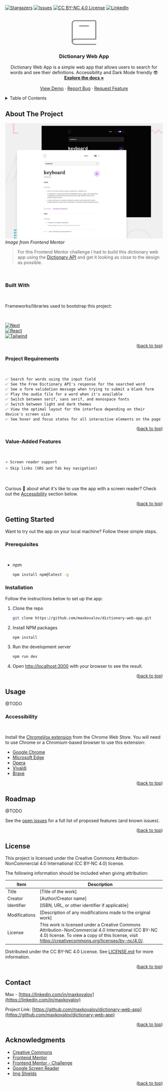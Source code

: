 <a name="readme-top"></a>

[![Stargazers][stars-shield]][stars-url]
[![Issues][issues-shield]][issues-url]
[![CC BY-NC 4.0 License][license-shield]][license-url]
[![LinkedIn][linkedin-shield]][linkedin-url]

<br />
<div align="center">
  <a href="https://github.com/maxkovalov/dictionary-web-app">
    <img src="images/logo.svg" alt="Logo" width="80" height="80">
  </a>

  <h3 align="center">Dictionary Web App</h3>

  <p align="center">
    Dictionary Web App is a simple web app that allows users to search for words and see their definitions. Accessibility and Dark Mode friendly 😎
    <br />
    <a href="https://github.com/maxkovalov/dictionary-web-app"><strong>Explore the docs »</strong></a>
    <br />
    <br />
    <a href="https://github.com/maxkovalov/dictionary-web-app">View Demo</a>
    ·
    <a href="https://github.com/maxkovalov/dictionary-web-app/issues">Report Bug</a>
    ·
    <a href="https://github.com/maxkovalov/dictionary-web-app/issues">Request Feature</a>
  </p>
</div>



<details>
  <summary>Table of Contents</summary>
  <ol>
    <li>
      <a href="#about-the-project">About The Project</a>
      <ul>
        <li><a href="#built-with">Built With</a></li>
        <li><a href="#project-requirements">Project Requirements</a></li>
        <li><a href="#value-added-features">Value-added Features</a></li>
      </ul>
    </li>
    <li>
      <a href="#getting-started">Getting Started</a>
      <ul>
        <li><a href="#prerequisites">Prerequisites</a></li>
        <li><a href="#installation">Installation</a></li>
      </ul>
    </li>
    <li>
    <a href="#usage">Usage</a>
          <ul>
        <li><a href="#accessibility">Accessibility</a></li>
      </ul>
    </li>
    <li><a href="#roadmap">Roadmap</a></li>
    <li><a href="#license">License</a></li>
    <li><a href="#contact">Contact</a></li>
    <li><a href="#acknowledgments">Acknowledgments</a></li>
  </ol>
</details>



## About The Project

[![Dictionary Web App Screenshot][product-screenshot]](https://www.frontendmentor.io/)
*Image from Frontend Mentor*

>For this Frontend Mentor challenge I had to build this dictionary web app using the [Dictionary API](https://dictionaryapi.dev/) and get it looking as close to the design as possible.

<br>

### Built With
<br>

Frameworks/libraries used to bootstrap this project:

<br>

[![Next][Next.js]][Next-url]<br>
[![React][React.js]][React-url]<br>
[![Tailwind][Tailwind CSS]][Tailwind-url]<br>


<p align="right">(<a href="#readme-top">back to top</a>)</p>

### Project Requirements 
<br>



    ✅ Search for words using the input field
    ✅ See the Free Dictionary API's response for the searched word
    ✅ See a form validation message when trying to submit a blank form
    ✅ Play the audio file for a word when it's available
    ✅ Switch between serif, sans serif, and monospace fonts
    ✅ Switch between light and dark themes
    ✅ View the optimal layout for the interface depending on their device's screen size
    ✅ See hover and focus states for all interactive elements on the page

<!-- ✅ Bonus: Have the correct color scheme chosen for them based on their computer
    preferences. -->

<p align="right">(<a href="#readme-top">back to top</a>)</p>


### Value-Added Features
<br>

    ⭐ Screen reader support
    ⭐ Skip links (SRS and Tab key navigation)
<br>

Curious 🤔  about what it's like to use the app with a screen reader? Check out the [Accessibility](#accessibility) section below.


<p align="right">(<a href="#readme-top">back to top</a>)</p>


## Getting Started

Want to try out the app on your local machine? Follow these simple steps.

### Prerequisites
<br >

* npm
  ```sh
  npm install npm@latest -g
  ```

### Installation

Follow the instructions below to set up the app:

1. Clone the repo
   ```sh
   git clone https://github.com/maxkovalov/dictionary-web-app.git
   ```
2. Install NPM packages
   ```sh
   npm install
   ```
3. Run the development server
   ```sh
   npm run dev
   ```
4. Open [http://localhost:3000](http://localhost:3000) with your browser to see the result.


<p align="right">(<a href="#readme-top">back to top</a>)</p>



<!-- USAGE EXAMPLES -->
## Usage

@TODO

### Accessibility
<br>

Install the [ChromeVox extension](https://chrome.google.com/webstore/detail/chromevox/kgejglhpjiefppelpmljglcjbhoiplfn) from the Chrome Web Store. You will need to use Chrome or a Chromium-based browser to use this extension:

* [Google Chrome](https://www.google.com/chrome/)
* [Microsoft Edge](https://www.microsoft.com/en-us/edge)
* [Opera](https://www.opera.com/)
* [Vivaldi](https://vivaldi.com/)
* [Brave](https://brave.com/)

<!-- Use this space to show useful examples of how a project can be used. Additional screenshots, code examples and demos work well in this space. You may also link to more resources. -->

<p align="right">(<a href="#readme-top">back to top</a>)</p>



<!-- ROADMAP -->
## Roadmap

@TODO

See the [open issues](https://github.com/maxkovalov/dictionary-web-app/issues) for a full list of proposed features (and known issues).

<p align="right">(<a href="#readme-top">back to top</a>)</p>



<!-- LICENSE -->
## License

This project is licensed under the Creative Commons Attribution-NonCommercial 4.0 International (CC BY-NC 4.0) license.

The following information should be included when giving attribution:

| Item         | Description     |
|--------------|-----------|
| Title | [Title of the work] |
|Creator | [Author/Creator name] |
|Identifier | [ISBN, URL, or other identifier if applicable] |
|Modifications |[Description of any modifications made to the original work] |
|License | This work is licensed under a Creative Commons Attribution-NonCommercial 4.0 International (CC BY-NC 4.0) license. To view a copy of this license, visit https://creativecommons.org/licenses/by-nc/4.0/. |


Distributed under the CC BY-NC 4.0 License. See [LICENSE.md](https://github.com/maxkovalov/dictionary-web-app/blob/main/LICENSE.md) for more information.

<p align="right">(<a href="#readme-top">back to top</a>)</p>



## Contact

Max - [https://linkedin.com/in/maxkovalov](https://linkedin.com/in/maxkovalov)

Project Link: [https://github.com/maxkovalov/dictionary-web-app](https://github.com/maxkovalov/dictionary-web-app)

<p align="right">(<a href="#readme-top">back to top</a>)</p>



## Acknowledgments


* [Creative Commons](https://creativecommons.org/licenses/by-nc/4.0/)
* [Frontend Mentor](https://www.frontendmentor.io/)
* [Frontend Mentor - Challenge](https://www.frontendmentor.io/challenges/dictionary-web-app-h5wwnyuKFL)
* [Google Screen Reader](https://chrome.google.com/webstore/detail/screen-reader/kgejglhpjiefppelpmljglcjbhoiplfn)
* [Img Shields](https://shields.io)

<p align="right">(<a href="#readme-top">back to top</a>)</p>



<!-- MARKDOWN LINKS & IMAGES -->
<!-- https://www.markdownguide.org/basic-syntax/#reference-style-links -->
[contributors-shield]: https://img.shields.io/github/contributors/maxkovalov/dictionary-web-app.svg?style=for-the-badge
[contributors-url]: https://github.com/maxkovalov/dictionary-web-app/graphs/contributors
[forks-shield]: https://img.shields.io/github/forks/maxkovalov/dictionary-web-app.svg?style=for-the-badge
[forks-url]: https://github.com/maxkovalov/dictionary-web-app/network/members
[stars-shield]: https://img.shields.io/github/stars/maxkovalov/dictionary-web-app.svg?style=for-the-badge
[stars-url]: https://github.com/maxkovalov/dictionary-web-app/stargazers
[issues-shield]: https://img.shields.io/github/issues/maxkovalov/dictionary-web-app.svg?style=for-the-badge
[issues-url]: https://github.com/maxkovalov/dictionary-web-app/issues
[license-shield]: https://img.shields.io/github/license/maxkovalov/dictionary-web-app.svg?style=for-the-badge
[license-url]: https://github.com/maxkovalov/dictionary-web-app/blob/main/LICENSE.md
[linkedin-shield]: https://img.shields.io/badge/-LinkedIn-black.svg?style=for-the-badge&logo=linkedin&colorB=555
[linkedin-url]: https://linkedin.com/in/maxkovalov
[product-screenshot]: images/screenshot.webp
[Next.js]: https://img.shields.io/badge/next.js-000000?style=for-the-badge&logo=nextdotjs&logoColor=white
[Next-url]: https://nextjs.org/
[React.js]: https://img.shields.io/badge/React-20232A?style=for-the-badge&logo=react&logoColor=61DAFB
[React-url]: https://reactjs.org/
[Tailwind CSS]: https://img.shields.io/badge/Tailwind%20CSS-38B2AC?style=for-the-badge&logo=tailwind-css&logoColor=white
[Tailwind-url]: https://tailwindcss.com/
